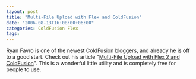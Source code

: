 ```yaml
---
layout: post
title: "Multi-File Upload with Flex and ColdFusion"
date: "2006-08-13T16:08:00+06:00"
categories: ColdFusion Flex 
tags: 
---
```


Ryan Favro is one of the newest ColdFusion bloggers, and already he is off to a good start. Check out his article "<a href="http://ryanfavro.newmediateam.com/blog/index.cfm/2006/8/12/Flex-2-Multi-File-Upload-Example">Multi-File Upload with Flex 2 and ColdFusion</a>". This is a wonderful little utility and is completely free for people to use.